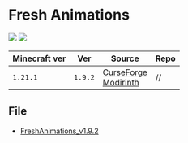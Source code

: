 # Fresh Animations

![](https://media.forgecdn.net/attachments/812/419/fa1.png)
![](https://media.forgecdn.net/attachments/804/892/blossoms.png)

| Minecraft ver | Ver     | Source                                                                                                                                            | Repo |
| ------------- | ------- | ------------------------------------------------------------------------------------------------------------------------------------------------- | ---- |
| `1.21.1`      | `1.9.2` | [CurseForge](https://www.curseforge.com/minecraft/texture-packs/fresh-animations)<br>[Modirinth](https://modrinth.com/resourcepack/fresh-animations) | //   |

## File
- [FreshAnimations_v1.9.2](../src/resourcepacks/FreshAnimations_v1.9.2.zip)